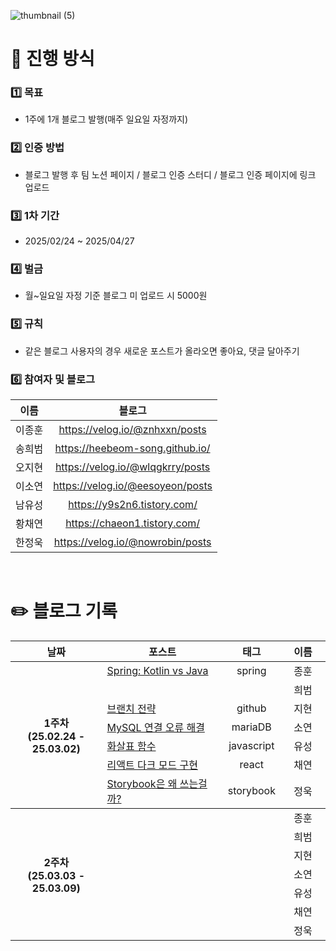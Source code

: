 ![thumbnail (5)](https://github.com/user-attachments/assets/1951437c-5ac3-4712-8735-2c4d05deb295)
# 👥 진행 방식
### 1️⃣ 목표
- 1주에 1개 블로그 발행(매주 일요일 자정까지)
### 2️⃣ 인증 방법
- 블로그 발행 후 팀 노션 페이지 / 블로그 인증 스터디 / 블로그 인증 페이지에 링크 업로드
### 3️⃣ 1차 기간
- 2025/02/24 ~ 2025/04/27
### 4️⃣ 벌금
- 월~일요일 자정 기준 블로그 미 업로드 시 5000원
### 5️⃣ 규칙
- 같은 블로그 사용자의 경우 새로운 포스트가 올라오면 좋아요, 댓글 달아주기
### 6️⃣ 참여자 및 블로그
| **이름**    | **블로그**       |  
|:-----------:|:----------------:|
| 이종훈      | https://velog.io/@znhxxn/posts    |  
| 송희범      | https://heebeom-song.github.io/   |  
| 오지현      | https://velog.io/@wlqgkrry/posts  |   
| 이소연      | https://velog.io/@eesoyeon/posts  |
| 남유성      | https://y9s2n6.tistory.com/       | 
| 황채연      | https://chaeon1.tistory.com/      | 
| 한정욱      | https://velog.io/@nowrobin/posts  | 

<br />

# ✏️ 블로그 기록
<table width="100%">
  <thead>
    <tr>
      <th width="30%" align="center">날짜</th>
      <th width="40%" align="center">포스트</th>
      <th width="15%" align="center">태그</th>
      <th width="15%" align="center">이름</th>
    </tr>
  </thead>
  <tbody>
    <tr>
      <th rowspan=8 align="center">1주차<br />(25.02.24 - 25.03.02)</th>
      <td><a href='https://velog.io/@znhxxn/Spring-Boot-Kotlin-vs-Java'>Spring: Kotlin vs Java</td>
      <td align="center">spring</td>
      <td align="center">종훈</td>
    </tr>
    <tr>
      <td></td>
      <td align="center"></td>
      <td align="center">희범</td>
    </tr>
    <tr>
      <td><a href='https://velog.io/@wlqgkrry/브랜치-전략-git-flow-github-flow'>브랜치 전략</td>
      <td align="center">github</td>
      <td align="center">지현</td>
    </tr>
    <tr>
      <td><a href='https://velog.io/@eesoyeon/MySQL-Cannot-Connect-to-Database-Server-해결-macOS'>MySQL 연결 오류 해결</td>
      <td align="center">mariaDB</td>
      <td align="center">소연</td>
    </tr>
    <tr>
      <td><a href='https://y9s2n6.tistory.com/65'>화살표 함수</td>
      <td align="center">javascript</td>
      <td align="center">유성</td>
    </tr>
    <tr>
      <td><a href='https://chaeon1.tistory.com/1'>리액트 다크 모드 구현</td>
      <td align="center">react</td>
      <td align="center">채연</td>
    </tr>
    <tr>
      <td><a href='https://velog.io/@nowrobin/Storybook은-왜-쓰는-걸까'>Storybook은 왜 쓰는걸까?</td>
      <td align="center">storybook</td>
      <td align="center">정욱</td>
    </tr>
  </tbody>
  <tbody>
    <tr>
      <th rowspan=8 align="center">2주차<br />(25.03.03 - 25.03.09)</th>
      <td></td>
      <td align="center"></td>
      <td align="center">종훈</td>
    </tr>
    <tr>
      <td></td>
      <td align="center"></td>
      <td align="center">희범</td>
    </tr>
    <tr>
      <td></td>
      <td align="center"></td>
      <td align="center">지현</td>
    </tr>
    <tr>
      <td></td>
      <td align="center"></td>
      <td align="center">소연</td>
    </tr>
    <tr>
      <td></td>
      <td align="center"></td>
      <td align="center">유성</td>
    </tr>
    <tr>
      <td></td>
      <td align="center"></td>
      <td align="center">채연</td>
    </tr>
    <tr>
      <td></td>
      <td align="center"></td>
      <td align="center">정욱</td>
    </tr>
  </tbody>
</table>
